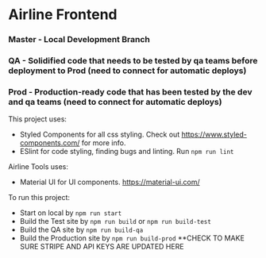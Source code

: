 # Airline Frontend
### Master - Local Development Branch
### QA - Solidified code that needs to be tested by qa teams before deployment to Prod (need to connect for automatic deploys)
### Prod - Production-ready code that has been tested by the dev and qa teams (need to connect for automatic deploys)

This project uses:
- Styled Components for all css styling. Check out https://www.styled-components.com/ for more info.
- ESlint for code styling, finding bugs and linting. Run `npm run lint`

Airline Tools uses:
- Material UI for UI components. https://material-ui.com/

To run this project:
- Start on local by `npm run start`
- Build the Test site by `npm run build` or `npm run build-test`
- Build the QA site by `npm run build-qa`
- Build the Production site by `npm run build-prod` **CHECK TO MAKE SURE STRIPE AND API KEYS ARE UPDATED HERE
